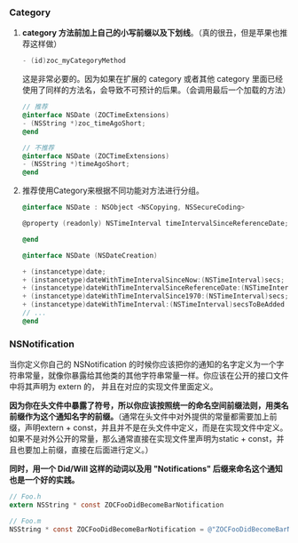 ### Category

1. __category 方法前加上自己的小写前缀以及下划线__。（真的很丑，但是苹果也推荐这样做）
   
   ``` objective-c
   - (id)zoc_myCategoryMethod
   ```
   
   这是非常必要的。因为如果在扩展的 category 或者其他 category 里面已经使用了同样的方法名，会导致不可预计的后果。（会调用最后一个加载的方法）
   
   ``` objective-c
   // 推荐
   @interface NSDate (ZOCTimeExtensions)
   - (NSString *)zoc_timeAgoShort;
   @end
   
   // 不推荐
   @interface NSDate (ZOCTimeExtensions)
   - (NSString *)timeAgoShort;
   @end
   ```
   
2. 推荐使用Category来根据不同功能对方法进行分组。
   
   ``` objective-c
   @interface NSDate : NSObject <NSCopying, NSSecureCoding>
   
   @property (readonly) NSTimeInterval timeIntervalSinceReferenceDate;
   
   @end
   
   @interface NSDate (NSDateCreation)
   
   + (instancetype)date;
   + (instancetype)dateWithTimeIntervalSinceNow:(NSTimeInterval)secs;
   + (instancetype)dateWithTimeIntervalSinceReferenceDate:(NSTimeInterval)ti;
   + (instancetype)dateWithTimeIntervalSince1970:(NSTimeInterval)secs;
   + (instancetype)dateWithTimeInterval:(NSTimeInterval)secsToBeAdded sinceDate:(NSDate *)date;
   // ...
   @end
   ```

### NSNotification

当你定义你自己的 NSNotification 的时候你应该把你的通知的名字定义为一个字符串常量，就像你暴露给其他类的其他字符串常量一样。你应该在公开的接口文件中将其声明为 extern 的， 并且在对应的实现文件里面定义。

__因为你在头文件中暴露了符号，所以你应该按照统一的命名空间前缀法则，用类名前缀作为这个通知名字的前缀。__（通常在头文件中对外提供的常量都需要加上前缀，声明extern + const，并且并不是在头文件中定义，而是在实现文件中定义。如果不是对外公开的常量，那么通常直接在实现文件里声明为static + const，并且也要加上前缀，直接在后面进行定义。）

__同时，用一个 Did/Will 这样的动词以及用 "Notifications" 后缀来命名这个通知也是一个好的实践。__

``` objective-c
// Foo.h
extern NSString * const ZOCFooDidBecomeBarNotification

// Foo.m
NSString * const ZOCFooDidBecomeBarNotification = @"ZOCFooDidBecomeBarNotification";
```

